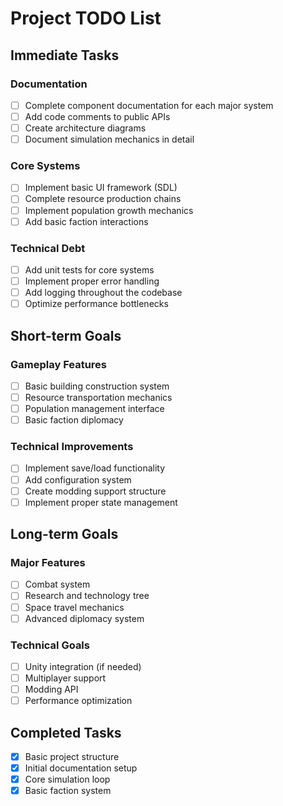 # Project TODO List

## Immediate Tasks

### Documentation
- [ ] Complete component documentation for each major system
- [ ] Add code comments to public APIs
- [ ] Create architecture diagrams
- [ ] Document simulation mechanics in detail

### Core Systems
- [ ] Implement basic UI framework (SDL)
- [ ] Complete resource production chains
- [ ] Implement population growth mechanics
- [ ] Add basic faction interactions

### Technical Debt
- [ ] Add unit tests for core systems
- [ ] Implement proper error handling
- [ ] Add logging throughout the codebase
- [ ] Optimize performance bottlenecks

## Short-term Goals

### Gameplay Features
- [ ] Basic building construction system
- [ ] Resource transportation mechanics
- [ ] Population management interface
- [ ] Basic faction diplomacy

### Technical Improvements
- [ ] Implement save/load functionality
- [ ] Add configuration system
- [ ] Create modding support structure
- [ ] Implement proper state management

## Long-term Goals

### Major Features
- [ ] Combat system
- [ ] Research and technology tree
- [ ] Space travel mechanics
- [ ] Advanced diplomacy system

### Technical Goals
- [ ] Unity integration (if needed)
- [ ] Multiplayer support
- [ ] Modding API
- [ ] Performance optimization

## Completed Tasks
- [x] Basic project structure
- [x] Initial documentation setup
- [x] Core simulation loop
- [x] Basic faction system 